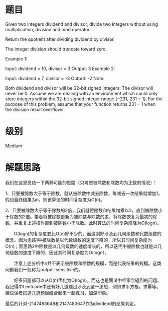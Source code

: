 
# 题目
Given two integers dividend and divisor, divide two integers without using multiplication, division and mod operator.

Return the quotient after dividing dividend by divisor.

The integer division should truncate toward zero.

Example 1:

Input: dividend = 10, divisor = 3
Output: 3
Example 2:

Input: dividend = 7, divisor = -3
Output: -2
Note:

Both dividend and divisor will be 32-bit signed integers.
The divisor will never be 0.
Assume we are dealing with an environment which could only store integers within the 32-bit signed integer range: [−231,  231 − 1]. For the purpose of this problem, assume that your function returns 231 − 1 when the division result overflows.

# 级别
Medium

# 解题思路
我们在这里总结一下两种可能的思路（只考虑被除数和除数均为正数的情况）：

1、只要被除数大于等于除数，就从被除数中减去除数，每减去一次结果就增加1。假设最终结果为n，则该算法的时间复杂度为O(n)。

2、只要被除数大于等于除数的2倍，我们就将除数和结果均乘以2，直到被除数小于除数的2倍。接着将被除数更新为被除数与除数的差，将除数恢复为最初的除数，并重复上述操作直到被除数小于除数。此时算法的时间复杂度降为O(logn）。

       O(logn)的复杂度要比O(n)好不少的。而这刚好涉及到几何级数和代数级数的概念。因为思路1中被除数是以代数级数的速度下降的，所以其时间复杂度为O(n)；而思路2中除数是以几何级数的速度增长的，所以迭代中被除数也就是以几何级数的速度下降的，因此其时间复杂度为O(logn）。

       注意上述分析中n并不表示被除数和除数的规模，而是代表结果的规模。这类问题我们一般称为output-sensitive的。

       好多问题都可以从O(n)优化为O(logn)，而这也是面试中经常会碰到的问题。我记得中Leetcode中还有好几道题目涉及到这一思想，例如求平方根，求幂等。建议读者把这几道题目结合起来一起练习，加深印象。

最后的针对-2147483648和2147483647作为dividend的结果判定。

